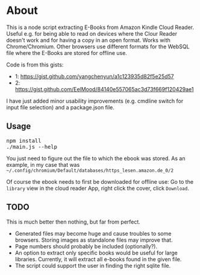 # About

This is a node script extracting E-Books from Amazon Kindle Cloud Reader.
Useful e.g. for being able to read on devices where the Clour Reader doesn't work and for having a copy in an open format.
Works with Chrome/Chromium. Other browsers use different formats for the WebSQL file where the E-Books are stored for offline use.

Code is from this gists:

 * 1: https://gist.github.com/yangchenyun/a1c123935d82f5e25d57
 * 2: https://gist.github.com/EelMood/84140e557065ac3d73f669f120429ae1

I have just added minor usability improvements (e.g. cmdline switch for input file selection) and a package.json file.

## Usage

<pre>
npm install
./main.js --help
</pre>

You just need to figure out the file to which the ebook was stored. As an example, in my case that was `~/.config/chromium/Default/databases/https_lesen.amazon.de_0/2`

Of course the ebook needs to first be downloaded for offline use:
Go to the `library` view in the cloud reader App, right click the cover, click `Download`.

## TODO

This is much better then nothing, but far from perfect.

* Generated files may become huge and cause troubles to some browsers. Storing images as standalone files may improve that.
* Page numbers should probably be included (optionally?).
* An option to extract only specific books would be useful for large libraries. Currently, it will extract all e-books found in the given file.
* The script could support the user in finding the right sqlite file.
